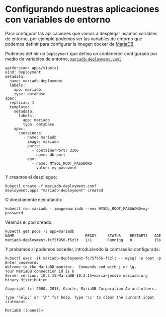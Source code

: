 # Configurando nuestras aplicaciones con variables de entorno

Para configurar las aplicaciones que vamos a desplegar usamos variables de entorno, por ejemplo podemos ver las variables de entorno que podemos definir para configurar la imagen docker de [MariaDB](https://hub.docker.com/_/mariadb/).

Podemos definir un `Deployment` que defina un contenedor configurado por medio de variables de entorno, [`mariadb-deployment.yaml`](https://github.com/josedom24/kubernetes/blob/master/ejemplos/mariadb/mariadb-deployment.conf):

    apiVersion: apps/v1beta1
    kind: Deployment
    metadata:
      name: mariadb-deployment
      labels:
        app: mariadb
        type: database
    spec:
      replicas: 1
      template:
        metadata:
          labels:
            app: mariadb
            type: database
        spec:
          containers:
            - name: mariadb
              image: mariadb
              ports:
                - containerPort: 3306
                  name: db-port
              env:
                - name: MYSQL_ROOT_PASSWORD
                  value: my-password

Y creamos el despliegue:

    kubectl create -f mariadb-deployment.conf 
    deployment.apps "mariadb-deployment" created

O directamente ejecutando:

    kubectl run mariadb --image=mariadb --env MYSQL_ROOT_PASSWORD=my-password

Veamos el pod creado:

    kubectl get pods -l app=mariadb
    NAME                                READY     STATUS    RESTARTS   AGE
    mariadb-deployment-fc75f956-f5zlt   1/1       Running   0          15s

Y probamos si podemos acceder, introduciendo la contraseña configurada:

    kubectl exec -it mariadb-deployment-fc75f956-f5zlt -- mysql -u root -p
    Enter password: 
    Welcome to the MariaDB monitor.  Commands end with ; or \g.
    Your MariaDB connection id is 8
    Server version: 10.2.15-MariaDB-10.2.15+maria~jessie mariadb.org binary distribution

    Copyright (c) 2000, 2018, Oracle, MariaDB Corporation Ab and others.

    Type 'help;' or '\h' for help. Type '\c' to clear the current input statement.

    MariaDB [(none)]> 

